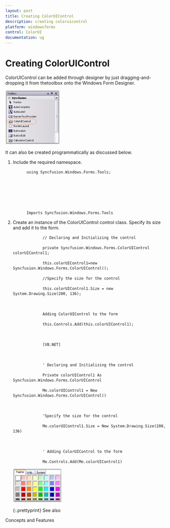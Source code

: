 ```yaml
---
layout: post
title: Creating ColorUIControl
description: creating coloruicontrol
platform: windowsforms
control: ColorUI 
documentation: ug
---
```


# Creating ColorUIControl

ColorUIControl can be added through designer by just dragging-and-dropping it from thetoolbox onto the Windows Form Designer. 

![](ColorUI_images/Overview_img226.jpeg)



It can also be created programmatically as discussed below.

1. Include the required namespace.





             using Syncfusion.Windows.Forms.Tools;







             Imports Syncfusion.Windows.Forms.Tools



2. Create an instance of the ColorUIControl control class. Specify its size and add it to the form.





					// Declaring and Initializing the control

					private Syncfusion.Windows.Forms.ColorUIControl colorUIControl1;

					this.colorUIControl1=new Syncfusion.Windows.Forms.ColorUIControl();

					//Specify the size for the control

					this.colorUIControl1.Size = new System.Drawing.Size(200, 136);



					Adding ColorUIControl to the form

					this.Controls.Add(this.colorUIControl1);



					[VB.NET]



					' Declaring and Initializing the control

					Private colorUIControl1 As Syncfusion.Windows.Forms.ColorUIControl

					Me.colorUIControl1 = New Syncfusion.Windows.Forms.ColorUIControl()



					'Specify the size for the control

					Me.colorUIControl1.Size = New System.Drawing.Size(200, 136)



					' Adding ColorUIControl to the form

					Me.Controls.Add(Me.colorUIControl1)



   ![](ColorUI_images/Overview_img227.jpeg)


   {:.prettyprint}
See also

Concepts and Features